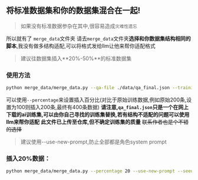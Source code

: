 ## 将标准数据集和你的数据集混合在一起!
> 如果没有标准数据参杂在其中,很容易造成`灾难性遗忘`  

所以就有了 `merge_data`文件夹
请去`merge_data`文件夹**选择和你数据集结构相同的脚本**,我没有做多结构适配,可以将格式发给llm让他来帮你适配格式
> 建议往数据集插入**20%-50%**的标准数据集  
### 使用方法
```bash
python merge_data/merge_data.py --qa-file ./data/qa_final.json --training-file training_data.jsonl --output-file merged_training_data.jsonl --use-new-prompt
```
可以使用`--percentage`来设置插入百分比(对比于原始训练数据,例如原始200条,设置为100则插入200条,最终有400条数据)
**请注意,`qa_final.json`只是一个在网上下载的ai训练集,可以由你自己寻找的训练集替换,若有结构不适配的问题可以使用llm来帮你适配**
**此文件已上传至仓库,但不确定训练集的质量**
~~联系作者也是个不错的选择~~
> 建议使用--use-new-prompt,防止全部都是角色system prompt
>
### 插入20%数据：
```bash
python merge_data/merge_data.py --percentage 20 --use-new-prompt --seed 123
```